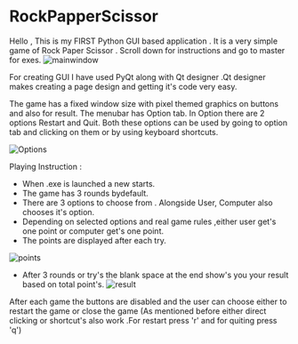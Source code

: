 # RockPapperScissor
Hello ,
This is my FIRST Python GUI based application .
It is a very simple game of Rock Paper Scissor .
Scroll down for instructions and go to master for exes.
![mainwindow](https://user-images.githubusercontent.com/108187933/177034652-7b2c7776-2946-4360-9925-8e7c09d67059.JPG)

For creating GUI I have used PyQt along with Qt designer .Qt designer makes creating a page design and getting it's code very easy.

The game has a fixed window size with pixel themed graphics on buttons and also for result.
The menubar has Option tab. In Option there are 2 options Restart and Quit. Both these options can be used by going to option tab and clicking on them or by using keyboard shortcuts.

![Options](https://user-images.githubusercontent.com/108187933/177034974-fbff98e9-a94d-4ca4-b59f-c6413bf626f7.JPG)

Playing Instruction :
- When .exe is launched a new starts.
- The game has 3 rounds bydefault.
- There  are 3 options to choose from . Alongside User, Computer also chooses it's option.
- Depending on selected options and real game rules ,either user get's one point or computer get's one point.
- The points are displayed after each try.

![points](https://user-images.githubusercontent.com/108187933/177035112-8db8bf3e-b657-4880-a939-41fbcb654908.JPG)
- After 3 rounds or try's the blank space at the end show's you your result based on total point's.
![result](https://user-images.githubusercontent.com/108187933/177035170-9abbb62c-3c8a-4268-8940-ba3f0225ca4b.JPG)


After each game the buttons are disabled and the user can choose either to restart the game or close the game
(As mentioned before either direct clicking or shortcut's also work .For restart press 'r' and for quiting press 'q')

